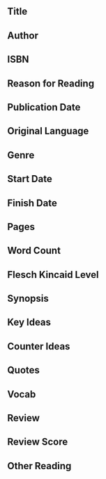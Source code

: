 ## Title
## Author
## ISBN
## Reason for Reading
## Publication Date
## Original Language
## Genre
## Start Date
## Finish Date
## Pages
## Word Count
## Flesch Kincaid Level
## Synopsis
## Key Ideas
## Counter Ideas
## Quotes
## Vocab
## Review
## Review Score
## Other Reading
